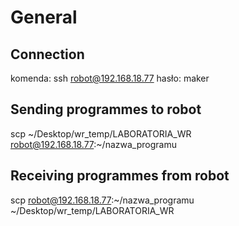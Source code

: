 # General
## Connection

komenda: ssh robot@192.168.18.77
hasło: maker

## Sending programmes to robot

scp ~/Desktop/wr_temp/LABORATORIA_WR robot@192.168.18.77:~/nazwa_programu

## Receiving programmes from robot

scp robot@192.168.18.77:~/nazwa_programu ~/Desktop/wr_temp/LABORATORIA_WR
